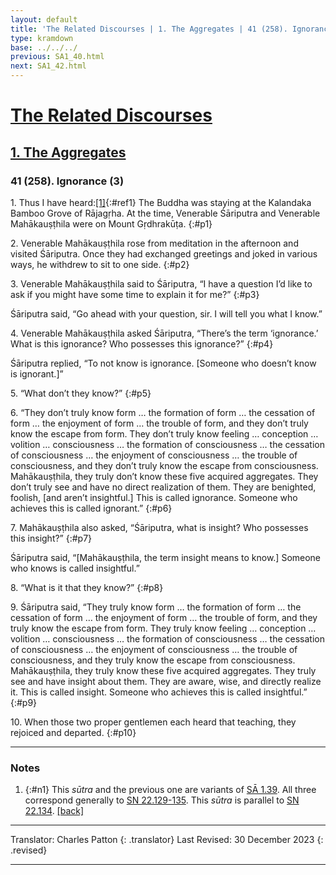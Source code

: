 ```yaml
---
layout: default
title: 'The Related Discourses | 1. The Aggregates | 41 (258). Ignorance (3)'
type: kramdown
base: ../../../
previous: SA1_40.html
next: SA1_42.html
---
```


# [The Related Discourses](../index.html)
## [1. The Aggregates](index.html)
### 41 (258). Ignorance (3)

1\. Thus I have heard:[\[1\]](#n1){:#ref1} The Buddha was staying at the Kalandaka Bamboo Grove of Rājagṛha. At the time, Venerable Śāriputra and Venerable Mahākauṣṭhila were on Mount Gṛdhrakūṭa.
{:#p1}

2\. Venerable Mahākauṣṭhila rose from meditation in the afternoon and visited Śāriputra. Once they had exchanged greetings and joked in various ways, he withdrew to sit to one side.
{:#p2}

3\. Venerable Mahākauṣṭhila said to Śāriputra, “I have a question I’d like to ask if you might have some time to explain it for me?”
{:#p3}

Śāriputra said, “Go ahead with your question, sir. I will tell you what I know.”


4\. Venerable Mahākauṣṭhila asked Śāriputra, “There’s the term ‘ignorance.’ What is this ignorance? Who possesses this ignorance?”
{:#p4}

Śāriputra replied, “To not know is ignorance. [Someone who doesn’t know is ignorant.]”


5\. “What don’t they know?”
{:#p5}

6\. “They don’t truly know form … the formation of form … the cessation of form … the enjoyment of form … the trouble of form, and they don’t truly know the escape from form. They don’t truly know feeling … conception … volition … consciousness … the formation of consciousness … the cessation of consciousness … the enjoyment of consciousness … the trouble of consciousness, and they don’t truly know the escape from consciousness. Mahākauṣṭhila, they truly don’t know these five acquired aggregates. They don’t truly see and have no direct realization of them. They are benighted, foolish, [and aren’t insightful.] This is called ignorance. Someone who achieves this is called ignorant.”
{:#p6}

7\. Mahākauṣṭhila also asked, “Śāriputra, what is insight? Who possesses this insight?”
{:#p7}

Śāriputra said, “[Mahākauṣṭhila, the term insight means to know.] Someone who knows is called insightful.”


8\. “What is it that they know?”
{:#p8}

9\. Śāriputra said, “They truly know form … the formation of form … the cessation of form … the enjoyment of form … the trouble of form, and they truly know the escape from form. They truly know feeling … conception … volition … consciousness … the formation of consciousness … the cessation of consciousness … the enjoyment of consciousness … the trouble of consciousness, and they truly know the escape from consciousness. Mahākauṣṭhila, they truly know these five acquired aggregates. They truly see and have insight about them. They are aware, wise, and directly realize it. This is called insight. Someone who achieves this is called insightful.”
{:#p9}

10\. When those two proper gentlemen each heard that teaching, they rejoiced and departed.
{:#p10}

---

### Notes

1. {:#n1} This <em>sūtra</em> and the previous one are variants of <a href="SA1_39.html" target="_blank">SĀ 1.39</a>. All three correspond generally to <a href="https://suttacentral.net/sn22.129" target="_blank">SN 22.129-135</a>. This <em>sūtra</em> is parallel to <a href="https://suttacentral.net/sn22.134" target="_blank">SN 22.134</a>. [\[back\]](#ref1)

---

Translator: Charles Patton
{: .translator}
Last Revised: 30 December 2023
{: .revised}

---